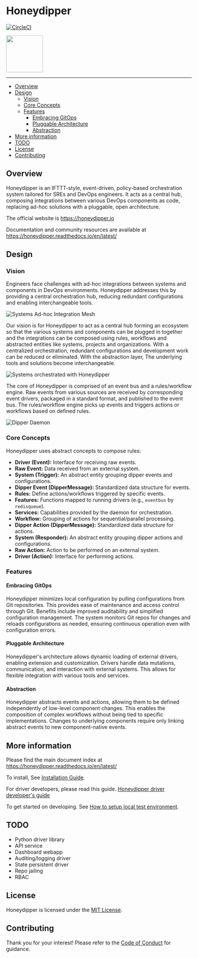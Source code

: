 # Honeydipper

[![CircleCI](https://circleci.com/gh/honeydipper/honeydipper.svg?style=svg)](https://circleci.com/gh/honeydipper/honeydipper)

<img src="https://raw.githubusercontent.com/honeydipper/honeydipper/master/logo/log_medium.png" width="100">

---

<!-- toc -->

- [Overview](#overview)
- [Design](#design)
  * [Vision](#vision)
  * [Core Concepts](#core-concepts)
  * [Features](#features)
    + [Embracing GitOps](#embracing-gitops)
    + [Pluggable Architecture](#pluggable-architecture)
    + [Abstraction](#abstraction)
- [More information](#more-information)
- [TODO](#todo)
- [License](#license)
- [Contributing](#contributing)

<!-- tocstop -->

## Overview

Honeydipper is an IFTTT-style, event-driven, policy-based orchestration system tailored for SREs and DevOps engineers. It acts as a central hub, composing integrations between various DevOps components as code, replacing ad-hoc solutions with a pluggable, open architecture.

The official website is https://honeydipper.io

Documentation and community resources are available at https://honeydipper.readthedocs.io/en/latest/

## Design

### Vision

Engineers face challenges with ad-hoc integrations between systems and components in DevOps environments. Honeydipper addresses this by providing a central orchestration hub, reducing redundant configurations and enabling interchangeable tools.

![Systems Ad-hoc Integration Mesh](./docs/DevOpsSystemsAd-hocIntegrationMesh.png)

Our vision is for Honeydipper to act as a central hub forming an ecosystem so that the various systems and components can be plugged in together and the integrations can be composed using rules, workflows and abstracted entities like systems, projects and organizations. With a centralized orchestration, redundant configurations and development work can be reduced or eliminated. With the abstraction layer, The underlying tools and solutions become interchangeable.

![Systems orchestrated with Honeydipper](./docs/DevOpsSystemsHoneydipper.png)

The core of Honeydipper is comprised of an event bus and a rules/workflow engine. Raw events from various sources are received by corresponding event drivers, packaged in a standard format, and published to the event bus. The rules/workflow engine picks up events and triggers actions or workflows based on defined rules.

![Dipper Daemon](./docs/DipperDaemon.png)

### Core Concepts

Honeydipper uses abstract concepts to compose rules:

*   **Driver (Event):** Interface for receiving raw events.
*   **Raw Event:** Data received from an external system.
*   **System (Trigger):** An abstract entity grouping dipper events and configurations.
*   **Dipper Event (DipperMessage):** Standardized data structure for events.
*   **Rules:** Define actions/workflows triggered by specific events.
*   **Features:** Functions mapped to running drivers (e.g., `eventbus` by `redisqueue`).
*   **Services:** Capabilities provided by the daemon for orchestration.
*   **Workflow:** Grouping of actions for sequential/parallel processing.
*   **Dipper Action (DipperMessage):** Standardized data structure for actions.
*   **System (Responder):** An abstract entity grouping dipper actions and configurations.
*   **Raw Action:** Action to be performed on an external system.
*   **Driver (Action):** Interface for performing actions.

### Features

#### Embracing GitOps

Honeydipper minimizes local configuration by pulling configurations from Git repositories. This provides ease of maintenance and access control through Git. Benefits include improved auditability and simplified configuration management. The system monitors Git repos for changes and reloads configurations as needed, ensuring continuous operation even with configuration errors.

#### Pluggable Architecture

Honeydipper's architecture allows dynamic loading of external drivers, enabling extension and customization. Drivers handle data mutations, communication, and interaction with external systems. This allows for flexible integration with various tools and services.

#### Abstraction

Honeydipper abstracts events and actions, allowing them to be defined independently of low-level component changes. This enables the composition of complex workflows without being tied to specific implementations. Changes to underlying components require only linking abstract events to new component-native events.

## More information

Please find the main document index at https://honeydipper.readthedocs.io/en/latest/

To install, See [Installation Guide](./docs/INSTALL.md).

For driver developers, please read this guide. [Honeydipper driver developer's guide](./docs/developer.md)

To get started on developing. See [How to setup local test environment](./docs/howtos/setup_local.md).

## TODO

*   Python driver library
*   API service
*   Dashboard webapp
*   Auditing/logging driver
*   State persistent driver
*   Repo jailing
*   RBAC

## License

Honeydipper is licensed under the [MIT License](./LICENSE).

## Contributing

Thank you for your interest! Please refer to the [Code of Conduct](./CODE_OF_CONDUCT.md) for guidance.
